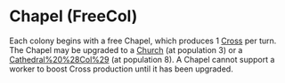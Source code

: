 # Chapel (FreeCol)

Each colony begins with a free Chapel, which produces 1 [Cross](Cross) per turn. The Chapel may be upgraded to a [Church](Church) (at population 3) or a [Cathedral%20%28Col%29](Cathedral) (at population 8).
A Chapel cannot support a worker to boost Cross production until it has been upgraded.